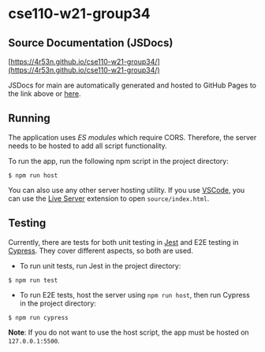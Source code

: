 # cse110-w21-group34

## Source Documentation (JSDocs)

[https://4r53n.github.io/cse110-w21-group34/](https://4r53n.github.io/cse110-w21-group34/)

JSDocs for main are automatically generated and hosted to GitHub Pages to
the link above or [here](https://4r53n.github.io/cse110-w21-group34/).

## Running
The application uses *ES modules* which require CORS. Therefore, the server
needs to be hosted to add all script functionality.

To run the app, run the following npm script in the project directory:
```
$ npm run host
```

You can also use any other server hosting utility. If you use [VSCode](https://code.visualstudio.com/),
you can use the [Live Server](https://marketplace.visualstudio.com/items?itemName=ritwickdey.LiveServer)
extension to open `source/index.html`.

## Testing
Currently, there are tests for both unit testing in [Jest](https://jestjs.io/)
and E2E testing in [Cypress](https://www.cypress.io/). They cover different
aspects, so both are used.

- To run unit tests, run Jest in the project directory:
```
$ npm run test
```

- To run E2E tests, host the server using `npm run host`, then run Cypress in the
project directory:
```
$ npm run cypress
```

**Note**: If you do not want to use the host script, the app must be hosted on
`127.0.0.1:5500`.
